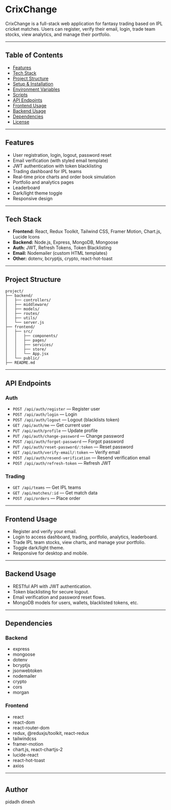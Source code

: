 # CrixChange

CrixChange is a full-stack web application for fantasy trading based on IPL cricket matches. Users can register, verify their email, login, trade team stocks, view analytics, and manage their portfolio.

---

## Table of Contents

- [Features](#features)
- [Tech Stack](#tech-stack)
- [Project Structure](#project-structure)
- [Setup & Installation](#setup--installation)
- [Environment Variables](#environment-variables)
- [Scripts](#scripts)
- [API Endpoints](#api-endpoints)
- [Frontend Usage](#frontend-usage)
- [Backend Usage](#backend-usage)
- [Dependencies](#dependencies)
- [License](#license)

---

## Features

- User registration, login, logout, password reset
- Email verification (with styled email template)
- JWT authentication with token blacklisting
- Trading dashboard for IPL teams
- Real-time price charts and order book simulation
- Portfolio and analytics pages
- Leaderboard
- Dark/light theme toggle
- Responsive design

---

## Tech Stack

- **Frontend:** React, Redux Toolkit, Tailwind CSS, Framer Motion, Chart.js, Lucide Icons
- **Backend:** Node.js, Express, MongoDB, Mongoose
- **Auth:** JWT, Refresh Tokens, Token Blacklisting
- **Email:** Nodemailer (custom HTML templates)
- **Other:** dotenv, bcryptjs, crypto, react-hot-toast

---

## Project Structure

```
project/
├── backend/
│   ├── controllers/
│   ├── middleware/
│   ├── models/
│   ├── routes/
│   ├── utils/
│   └── server.js
├── frontend/
│   ├── src/
│   │   ├── components/
│   │   ├── pages/
│   │   ├── services/
│   │   ├── store/
│   │   └── App.jsx
│   └── public/
├── README.md
```

---





## API Endpoints

### Auth

- `POST /api/auth/register` — Register user
- `POST /api/auth/login` — Login
- `POST /api/auth/logout` — Logout (blacklists token)
- `GET /api/auth/me` — Get current user
- `PUT /api/auth/profile` — Update profile
- `PUT /api/auth/change-password` — Change password
- `POST /api/auth/forgot-password` — Forgot password
- `PUT /api/auth/reset-password/:token` — Reset password
- `GET /api/auth/verify-email/:token` — Verify email
- `POST /api/auth/resend-verification` — Resend verification email
- `POST /api/auth/refresh-token` — Refresh JWT

### Trading

- `GET /api/teams` — Get IPL teams
- `GET /api/matches/:id` — Get match data
- `POST /api/orders` — Place order

---

## Frontend Usage

- Register and verify your email.
- Login to access dashboard, trading, portfolio, analytics, leaderboard.
- Trade IPL team stocks, view charts, and manage your portfolio.
- Toggle dark/light theme.
- Responsive for desktop and mobile.

---

## Backend Usage

- RESTful API with JWT authentication.
- Token blacklisting for secure logout.
- Email verification and password reset flows.
- MongoDB models for users, wallets, blacklisted tokens, etc.

---

## Dependencies

### Backend

- express
- mongoose
- dotenv
- bcryptjs
- jsonwebtoken
- nodemailer
- crypto
- cors
- morgan

### Frontend

- react
- react-dom
- react-router-dom
- redux, @reduxjs/toolkit, react-redux
- tailwindcss
- framer-motion
- chart.js, react-chartjs-2
- lucide-react
- react-hot-toast
- axios

---

#

## Author

pidadh dinesh


